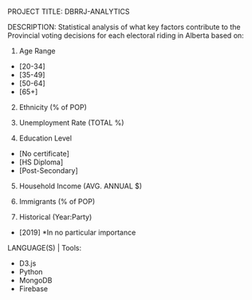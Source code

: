 PROJECT TITLE: DBRRJ-ANALYTICS

DESCRIPTION: Statistical analysis of what key factors contribute to the Provincial voting decisions for each electoral riding in Alberta based on:

1) Age Range
- [20-34]
- [35-49]
- [50-64]
- [65+]

2) Ethnicity (% of POP)

3) Unemployment Rate (TOTAL %)

4) Education Level
- [No certificate]
- [HS Diploma]
- [Post-Secondary]

5) Household Income (AVG. ANNUAL $)

6) Immigrants (% of POP)

7) Historical (Year:Party)
- [2019]
*In no particular importance

LANGUAGE(S) | Tools:
- D3.js
- Python
- MongoDB
- Firebase
